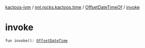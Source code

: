 [kactoos-jvm](../../index.md) / [nnl.rocks.kactoos.time](../index.md) / [OffsetDateTimeOf](index.md) / [invoke](./invoke.md)

# invoke

`fun invoke(): `[`OffsetDateTime`](http://docs.oracle.com/javase/8/docs/api/java/time/OffsetDateTime.html)